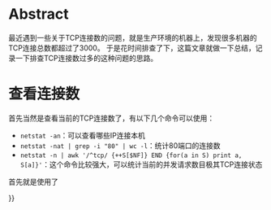 # Abstract

最近遇到一些关于TCP连接数的问题，就是生产环境的机器上，发现很多机器的TCP连接总数都超过了3000。
于是花时间排查了下，这篇文章就做一下总结，记录一下排查TCP连接数过多的这种问题的思路。

# 查看连接数

首先当然是查看当前的TCP连接数了，有以下几个命令可以使用：
- `netstat -an`：可以查看哪些IP连接本机
- `netstat -nat | grep -i "80" | wc -l`：统计80端口的连接数
- `netstat -n | awk '/^tcp/ {++S[$NF]} END {for(a in S) print a, S[a]}'`：这个命令比较强大，可以统计当前的并发请求数目极其TCP连接状态

首先就是使用了
































}}





